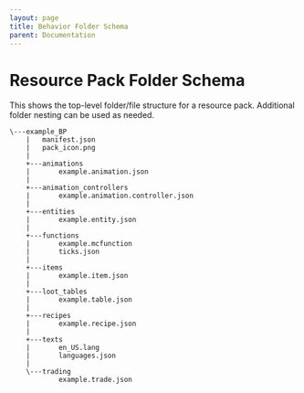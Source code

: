 ```yaml
---
layout: page
title: Behavior Folder Schema
parent: Documentation
---
```


# Resource Pack Folder Schema

This shows the top-level folder/file structure for a resource pack. Additional folder nesting can be used as needed.

```
\---example_BP
    |   manifest.json
    |   pack_icon.png
    |   
    +---animations
    |       example.animation.json
    |       
    +---animation_controllers
    |       example.animation.controller.json
    |       
    +---entities
    |       example.entity.json
    |       
    +---functions
    |       example.mcfunction
    |       ticks.json
    |       
    +---items
    |       example.item.json
    |       
    +---loot_tables
    |       example.table.json
    |       
    +---recipes
    |       example.recipe.json
    |       
    +---texts
    |       en_US.lang
    |       languages.json
    |       
    \---trading
            example.trade.json
```